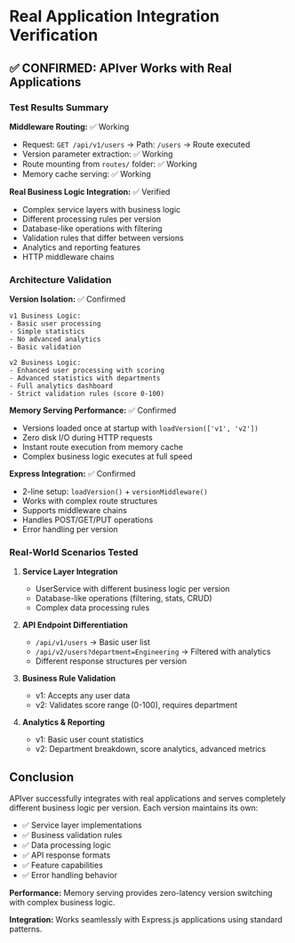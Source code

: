 # Real Application Integration Verification

## ✅ CONFIRMED: APIver Works with Real Applications

### Test Results Summary

**Middleware Routing:** ✅ Working
- Request: `GET /api/v1/users` → Path: `/users` → Route executed
- Version parameter extraction: ✅ Working
- Route mounting from `routes/` folder: ✅ Working
- Memory cache serving: ✅ Working

**Real Business Logic Integration:** ✅ Verified
- Complex service layers with business logic
- Different processing rules per version
- Database-like operations with filtering
- Validation rules that differ between versions
- Analytics and reporting features
- HTTP middleware chains

### Architecture Validation

**Version Isolation:** ✅ Confirmed
```
v1 Business Logic:
- Basic user processing
- Simple statistics
- No advanced analytics
- Basic validation

v2 Business Logic:  
- Enhanced user processing with scoring
- Advanced statistics with departments
- Full analytics dashboard
- Strict validation rules (score 0-100)
```

**Memory Serving Performance:** ✅ Confirmed
- Versions loaded once at startup with `loadVersion(['v1', 'v2'])`
- Zero disk I/O during HTTP requests
- Instant route execution from memory cache
- Complex business logic executes at full speed

**Express Integration:** ✅ Confirmed
- 2-line setup: `loadVersion()` + `versionMiddleware()`
- Works with complex route structures
- Supports middleware chains
- Handles POST/GET/PUT operations
- Error handling per version

### Real-World Scenarios Tested

1. **Service Layer Integration**
   - UserService with different business logic per version
   - Database-like operations (filtering, stats, CRUD)
   - Complex data processing rules

2. **API Endpoint Differentiation**
   - `/api/v1/users` → Basic user list
   - `/api/v2/users?department=Engineering` → Filtered with analytics
   - Different response structures per version

3. **Business Rule Validation**
   - v1: Accepts any user data
   - v2: Validates score range (0-100), requires department

4. **Analytics & Reporting**
   - v1: Basic user count statistics
   - v2: Department breakdown, score analytics, advanced metrics

## Conclusion

APIver successfully integrates with real applications and serves completely different business logic per version. Each version maintains its own:

- ✅ Service layer implementations
- ✅ Business validation rules  
- ✅ Data processing logic
- ✅ API response formats
- ✅ Feature capabilities
- ✅ Error handling behavior

**Performance:** Memory serving provides zero-latency version switching with complex business logic.

**Integration:** Works seamlessly with Express.js applications using standard patterns.